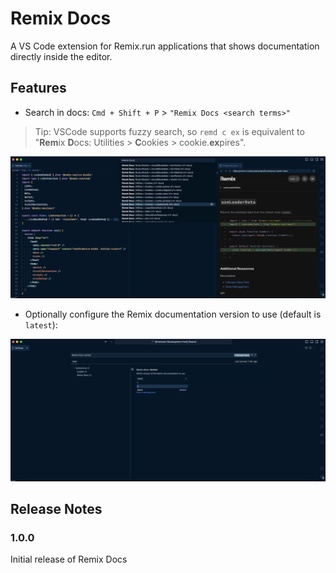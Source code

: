 # Remix Docs

A VS Code extension for Remix.run applications that shows documentation directly inside the editor.

## Features

- Search in docs: `Cmd + Shift + P` > `"Remix Docs <search terms>"`

> Tip: VSCode supports fuzzy search, so `remd c ex` is equivalent to "**Rem**ix **D**ocs: Utilities > **C**ookies > cookie.**ex**pires".

![Search in docs](images/remix-docs-commands-screenshot.png)

- Optionally configure the Remix documentation version to use (default is `latest`):

![Configure docs version](images/remix-docs-config-screenshot.png)

## Release Notes

### 1.0.0

Initial release of Remix Docs
